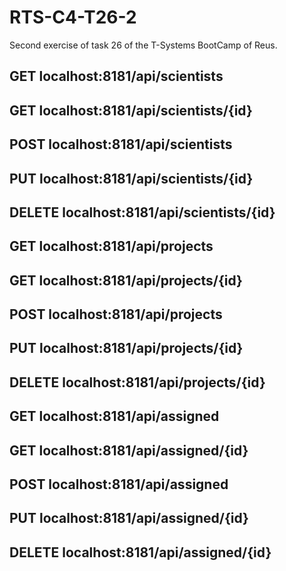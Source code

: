 # RTS-C4-T26-2
Second exercise of task 26 of the T-Systems BootCamp of Reus.

## GET localhost:8181/api/scientists
## GET localhost:8181/api/scientists/{id}
## POST localhost:8181/api/scientists
## PUT localhost:8181/api/scientists/{id}
## DELETE localhost:8181/api/scientists/{id}


## GET localhost:8181/api/projects
## GET localhost:8181/api/projects/{id}
## POST localhost:8181/api/projects
## PUT localhost:8181/api/projects/{id}
## DELETE localhost:8181/api/projects/{id}


## GET localhost:8181/api/assigned
## GET localhost:8181/api/assigned/{id}
## POST localhost:8181/api/assigned
## PUT localhost:8181/api/assigned/{id}
## DELETE localhost:8181/api/assigned/{id}
